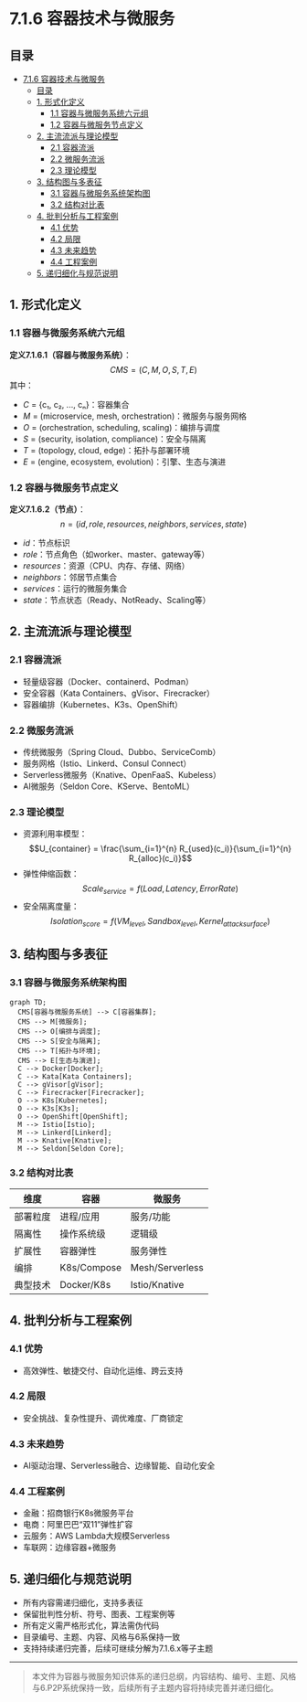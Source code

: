 # 7.1.6 容器技术与微服务

## 目录

- [7.1.6 容器技术与微服务](#716-容器技术与微服务)
  - [目录](#目录)
  - [1. 形式化定义](#1-形式化定义)
    - [1.1 容器与微服务系统六元组](#11-容器与微服务系统六元组)
    - [1.2 容器与微服务节点定义](#12-容器与微服务节点定义)
  - [2. 主流流派与理论模型](#2-主流流派与理论模型)
    - [2.1 容器流派](#21-容器流派)
    - [2.2 微服务流派](#22-微服务流派)
    - [2.3 理论模型](#23-理论模型)
  - [3. 结构图与多表征](#3-结构图与多表征)
    - [3.1 容器与微服务系统架构图](#31-容器与微服务系统架构图)
    - [3.2 结构对比表](#32-结构对比表)
  - [4. 批判分析与工程案例](#4-批判分析与工程案例)
    - [4.1 优势](#41-优势)
    - [4.2 局限](#42-局限)
    - [4.3 未来趋势](#43-未来趋势)
    - [4.4 工程案例](#44-工程案例)
  - [5. 递归细化与规范说明](#5-递归细化与规范说明)

## 1. 形式化定义

### 1.1 容器与微服务系统六元组

**定义7.1.6.1（容器与微服务系统）**：
$$
CMS = (C, M, O, S, T, E)
$$
其中：

- $C$ = {c₁, c₂, ..., cₙ}：容器集合
- $M$ = (microservice, mesh, orchestration)：微服务与服务网格
- $O$ = (orchestration, scheduling, scaling)：编排与调度
- $S$ = (security, isolation, compliance)：安全与隔离
- $T$ = (topology, cloud, edge)：拓扑与部署环境
- $E$ = (engine, ecosystem, evolution)：引擎、生态与演进

### 1.2 容器与微服务节点定义

**定义7.1.6.2（节点）**：
$$
n = (id, role, resources, neighbors, services, state)
$$

- $id$：节点标识
- $role$：节点角色（如worker、master、gateway等）
- $resources$：资源（CPU、内存、存储、网络）
- $neighbors$：邻居节点集合
- $services$：运行的微服务集合
- $state$：节点状态（Ready、NotReady、Scaling等）

## 2. 主流流派与理论模型

### 2.1 容器流派

- 轻量级容器（Docker、containerd、Podman）
- 安全容器（Kata Containers、gVisor、Firecracker）
- 容器编排（Kubernetes、K3s、OpenShift）

### 2.2 微服务流派

- 传统微服务（Spring Cloud、Dubbo、ServiceComb）
- 服务网格（Istio、Linkerd、Consul Connect）
- Serverless微服务（Knative、OpenFaaS、Kubeless）
- AI微服务（Seldon Core、KServe、BentoML）

### 2.3 理论模型

- 资源利用率模型：
  $$U_{container} = \frac{\sum_{i=1}^{n} R_{used}(c_i)}{\sum_{i=1}^{n} R_{alloc}(c_i)}$$
- 弹性伸缩函数：
  $$Scale_{service} = f(Load, Latency, ErrorRate)$$
- 安全隔离度量：
  $$Isolation_{score} = f(VM_{level}, Sandbox_{level}, Kernel_{attack surface})$$

## 3. 结构图与多表征

### 3.1 容器与微服务系统架构图

```mermaid
graph TD;
  CMS[容器与微服务系统] --> C[容器集群];
  CMS --> M[微服务];
  CMS --> O[编排与调度];
  CMS --> S[安全与隔离];
  CMS --> T[拓扑与环境];
  CMS --> E[生态与演进];
  C --> Docker[Docker];
  C --> Kata[Kata Containers];
  C --> gVisor[gVisor];
  C --> Firecracker[Firecracker];
  O --> K8s[Kubernetes];
  O --> K3s[K3s];
  O --> OpenShift[OpenShift];
  M --> Istio[Istio];
  M --> Linkerd[Linkerd];
  M --> Knative[Knative];
  M --> Seldon[Seldon Core];
```

### 3.2 结构对比表

| 维度 | 容器 | 微服务 |
|------|------|--------|
| 部署粒度 | 进程/应用 | 服务/功能 |
| 隔离性 | 操作系统级 | 逻辑级 |
| 扩展性 | 容器弹性 | 服务弹性 |
| 编排 | K8s/Compose | Mesh/Serverless |
| 典型技术 | Docker/K8s | Istio/Knative |

## 4. 批判分析与工程案例

### 4.1 优势

- 高效弹性、敏捷交付、自动化运维、跨云支持

### 4.2 局限

- 安全挑战、复杂性提升、调优难度、厂商锁定

### 4.3 未来趋势

- AI驱动治理、Serverless融合、边缘智能、自动化安全

### 4.4 工程案例

- 金融：招商银行K8s微服务平台
- 电商：阿里巴巴“双11”弹性扩容
- 云服务：AWS Lambda大规模Serverless
- 车联网：边缘容器+微服务

## 5. 递归细化与规范说明

- 所有内容需递归细化，支持多表征
- 保留批判性分析、符号、图表、工程案例等
- 所有定义需严格形式化，算法需伪代码
- 目录编号、主题、内容、风格与6系保持一致
- 支持持续递归完善，后续可继续分解为7.1.6.x等子主题

---
> 本文件为容器与微服务知识体系的递归总纲，内容结构、编号、主题、风格与6.P2P系统保持一致，后续所有子主题内容将持续完善并递归细化。
